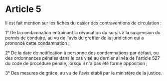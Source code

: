 # Article 5

Il est fait mention sur les fiches du casier des contraventions de circulation :

1° De la condamnation entraînant la révocation du sursis à la suspension du permis de conduire, au vu de l'avis du greffier de la juridiction qui a prononcé cette condamnation ;

2° De la date de notification à personne des condamnations par défaut, ou des ordonnances pénales dans le cas visé au dernier alinéa de l'article 527 du code de procédure pénale, lorsqu'il n'a pas été formé opposition ;

3° Des mesures de grâce, au vu de l'avis établi par le ministère de la justice.
